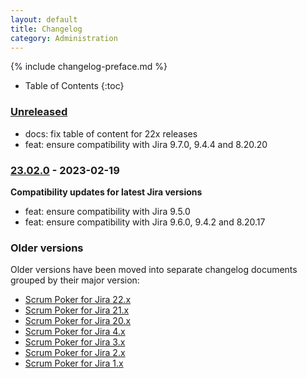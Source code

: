 ```yaml
---
layout: default
title: Changelog
category: Administration
---
```


{% include changelog-preface.md %}

* Table of Contents
{:toc}

### [Unreleased]

* docs: fix table of content for 22x releases
* feat: ensure compatibility with Jira 9.7.0, 9.4.4 and 8.20.20

### [23.02.0] - 2023-02-19

**Compatibility updates for latest Jira versions**

* feat: ensure compatibility with Jira 9.5.0
* feat: ensure compatibility with Jira 9.6.0, 9.4.2 and 8.20.17

### Older versions

Older versions have been moved into separate changelog documents grouped by their major version:

* [Scrum Poker for Jira 22.x](/changelog-22x)
* [Scrum Poker for Jira 21.x](/changelog-21x)
* [Scrum Poker for Jira 20.x](/changelog-20x)
* [Scrum Poker for Jira 4.x](/changelog-4x)
* [Scrum Poker for Jira 3.x](/changelog-3x)
* [Scrum Poker for Jira 2.x](/changelog-2x)
* [Scrum Poker for Jira 1.x](/changelog-1x)

[Unreleased]: https://github.com/codescape/jira-scrum-poker/compare/23.02.0...HEAD
[23.02.0]: https://github.com/codescape/jira-scrum-poker/compare/22.11.0...23.02.0
